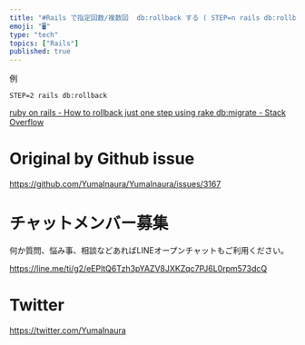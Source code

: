 ```yaml
---
title: "#Rails で指定回数/複数回  db:rollback する ( STEP=n rails db:rollback ) "
emoji: "🖥"
type: "tech"
topics: ["Rails"]
published: true
---
```


例

```
STEP=2 rails db:rollback
```

[ruby on rails - How to rollback just one step using rake db:migrate - Stack Overflow](https://stackoverflow.com/questions/4352848/how-to-rollback-just-one-step-using-rake-dbmigrate)

# Original by Github issue

https://github.com/YumaInaura/YumaInaura/issues/3167











<!-- Update From Qiita API -->

# チャットメンバー募集


何か質問、悩み事、相談などあればLINEオープンチャットもご利用ください。

https://line.me/ti/g2/eEPltQ6Tzh3pYAZV8JXKZqc7PJ6L0rpm573dcQ





# Twitter


https://twitter.com/YumaInaura


<!-- Update From Qiita API -->


